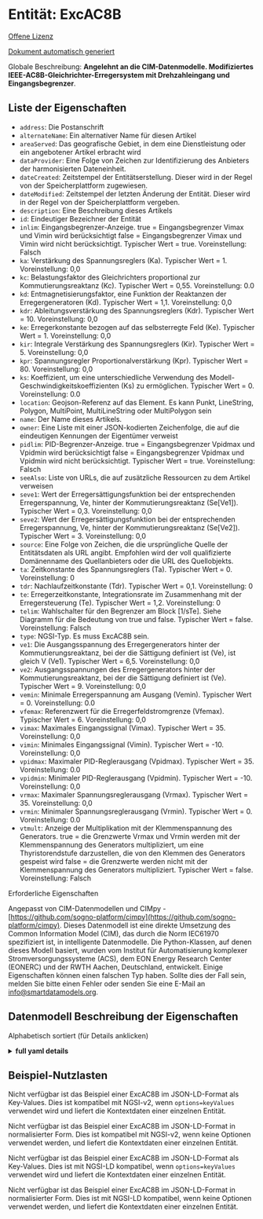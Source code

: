 Entität: ExcAC8B  
================  
[Offene Lizenz](https://github.com/smart-data-models//dataModel.EnergyCIM/blob/master/ExcAC8B/LICENSE.md)  
[Dokument automatisch generiert](https://docs.google.com/presentation/d/e/2PACX-1vTs-Ng5dIAwkg91oTTUdt8ua7woBXhPnwavZ0FxgR8BsAI_Ek3C5q97Nd94HS8KhP-r_quD4H0fgyt3/pub?start=false&loop=false&delayms=3000#slide=id.gb715ace035_0_60)  
Globale Beschreibung: **Angelehnt an die CIM-Datenmodelle. Modifiziertes IEEE-AC8B-Gleichrichter-Erregersystem mit Drehzahleingang und Eingangsbegrenzer**.  

## Liste der Eigenschaften  

- `address`: Die Postanschrift  - `alternateName`: Ein alternativer Name für diesen Artikel  - `areaServed`: Das geografische Gebiet, in dem eine Dienstleistung oder ein angebotener Artikel erbracht wird  - `dataProvider`: Eine Folge von Zeichen zur Identifizierung des Anbieters der harmonisierten Dateneinheit.  - `dateCreated`: Zeitstempel der Entitätserstellung. Dieser wird in der Regel von der Speicherplattform zugewiesen.  - `dateModified`: Zeitstempel der letzten Änderung der Entität. Dieser wird in der Regel von der Speicherplattform vergeben.  - `description`: Eine Beschreibung dieses Artikels  - `id`: Eindeutiger Bezeichner der Entität  - `inlim`: Eingangsbegrenzer-Anzeige. true = Eingangsbegrenzer Vimax und Vimin wird berücksichtigt false = Eingangsbegrenzer Vimax und Vimin wird nicht berücksichtigt. Typischer Wert = true. Voreinstellung: Falsch  - `ka`: Verstärkung des Spannungsreglers (Ka).  Typischer Wert = 1. Voreinstellung: 0,0  - `kc`: Belastungsfaktor des Gleichrichters proportional zur Kommutierungsreaktanz (Kc). Typischer Wert = 0,55. Voreinstellung: 0.0  - `kd`: Entmagnetisierungsfaktor, eine Funktion der Reaktanzen der Erregergeneratoren (Kd).  Typischer Wert = 1,1. Voreinstellung: 0,0  - `kdr`: Ableitungsverstärkung des Spannungsreglers (Kdr).  Typischer Wert = 10. Voreinstellung: 0,0  - `ke`: Erregerkonstante bezogen auf das selbsterregte Feld (Ke).  Typischer Wert = 1. Voreinstellung: 0,0  - `kir`: Integrale Verstärkung des Spannungsreglers (Kir).  Typischer Wert = 5. Voreinstellung: 0,0  - `kpr`: Spannungsregler Proportionalverstärkung (Kpr).  Typischer Wert = 80. Voreinstellung: 0,0  - `ks`: Koeffizient, um eine unterschiedliche Verwendung des Modell-Geschwindigkeitskoeffizienten (Ks) zu ermöglichen.  Typischer Wert = 0. Voreinstellung: 0.0  - `location`: Geojson-Referenz auf das Element. Es kann Punkt, LineString, Polygon, MultiPoint, MultiLineString oder MultiPolygon sein  - `name`: Der Name dieses Artikels.  - `owner`: Eine Liste mit einer JSON-kodierten Zeichenfolge, die auf die eindeutigen Kennungen der Eigentümer verweist  - `pidlim`: PID-Begrenzer-Anzeige. true = Eingangsbegrenzer Vpidmax und Vpidmin wird berücksichtigt false = Eingangsbegrenzer Vpidmax und Vpidmin wird nicht berücksichtigt. Typischer Wert = true. Voreinstellung: Falsch  - `seeAlso`: Liste von URLs, die auf zusätzliche Ressourcen zu dem Artikel verweisen  - `seve1`: Wert der Erregersättigungsfunktion bei der entsprechenden Erregerspannung, Ve, hinter der Kommutierungsreaktanz (Se[Ve1]).  Typischer Wert = 0,3. Voreinstellung: 0,0  - `seve2`: Wert der Erregersättigungsfunktion bei der entsprechenden Erregerspannung, Ve, hinter der Kommutierungsreaktanz (Se[Ve2]).  Typischer Wert = 3. Voreinstellung: 0,0  - `source`: Eine Folge von Zeichen, die die ursprüngliche Quelle der Entitätsdaten als URL angibt. Empfohlen wird der voll qualifizierte Domänenname des Quellanbieters oder die URL des Quellobjekts.  - `ta`: Zeitkonstante des Spannungsreglers (Ta).  Typischer Wert = 0. Voreinstellung: 0  - `tdr`: Nachlaufzeitkonstante (Tdr).  Typischer Wert = 0,1. Voreinstellung: 0  - `te`: Erregerzeitkonstante, Integrationsrate im Zusammenhang mit der Erregersteuerung (Te).  Typischer Wert = 1,2. Voreinstellung: 0  - `telim`: Wahlschalter für den Begrenzer am Block [1/sTe].  Siehe Diagramm für die Bedeutung von true und false. Typischer Wert = false. Voreinstellung: Falsch  - `type`: NGSI-Typ. Es muss ExcAC8B sein.  - `ve1`: Die Ausgangsspannung des Erregergenerators hinter der Kommutierungsreaktanz, bei der die Sättigung definiert ist (Ve), ist gleich V (Ve1).  Typischer Wert = 6,5. Voreinstellung: 0,0  - `ve2`: Ausgangsspannungen des Erregergenerators hinter der Kommutierungsreaktanz, bei der die Sättigung definiert ist (Ve).  Typischer Wert = 9. Voreinstellung: 0,0  - `vemin`: Minimale Erregerspannung am Ausgang (Vemin).  Typischer Wert = 0. Voreinstellung: 0.0  - `vfemax`: Referenzwert für die Erregerfeldstromgrenze (Vfemax).  Typischer Wert = 6. Voreinstellung: 0,0  - `vimax`: Maximales Eingangssignal (Vimax).  Typischer Wert = 35. Voreinstellung: 0,0  - `vimin`: Minimales Eingangssignal (Vimin).  Typischer Wert = -10. Voreinstellung: 0,0  - `vpidmax`: Maximaler PID-Reglerausgang (Vpidmax).  Typischer Wert = 35. Voreinstellung: 0.0  - `vpidmin`: Minimaler PID-Reglerausgang (Vpidmin).  Typischer Wert = -10. Voreinstellung: 0,0  - `vrmax`: Maximaler Spannungsreglerausgang (Vrmax). Typischer Wert = 35. Voreinstellung: 0,0  - `vrmin`: Minimaler Spannungsreglerausgang (Vrmin).  Typischer Wert = 0. Voreinstellung: 0.0  - `vtmult`: Anzeige der Multiplikation mit der Klemmenspannung des Generators. true = die Grenzwerte Vrmax und Vrmin werden mit der Klemmenspannung des Generators multipliziert, um eine Thyristorendstufe darzustellen, die von den Klemmen des Generators gespeist wird false = die Grenzwerte werden nicht mit der Klemmenspannung des Generators multipliziert.  Typischer Wert = false. Voreinstellung: Falsch    
Erforderliche Eigenschaften  
Angepasst von CIM-Datenmodellen und CIMpy - [https://github.com/sogno-platform/cimpy](https://github.com/sogno-platform/cimpy). Dieses Datenmodell ist eine direkte Umsetzung des Common Information Model (CIM), das durch die Norm IEC61970 spezifiziert ist, in intelligente Datenmodelle. Die Python-Klassen, auf denen dieses Modell basiert, wurden vom Institut für Automatisierung komplexer Stromversorgungssysteme (ACS), dem EON Energy Research Center (EONERC) und der RWTH Aachen, Deutschland, entwickelt. Einige Eigenschaften können einen falschen Typ haben. Sollte dies der Fall sein, melden Sie bitte einen Fehler oder senden Sie eine E-Mail an info@smartdatamodels.org.  
## Datenmodell Beschreibung der Eigenschaften  
Alphabetisch sortiert (für Details anklicken)  
<details><summary><strong>full yaml details</strong></summary>    
```yaml  
ExcAC8B:    
  description: 'Adapted from CIM data models. Modified IEEE AC8B alternator-supplied rectifier excitation system with speed input and input limiter.'    
  properties:    
    address:    
      description: 'The mailing address'    
      properties:    
        addressCountry:    
          description: 'Property. The country. For example, Spain. Model:''https://schema.org/addressCountry'''    
          type: string    
        addressLocality:    
          description: 'Property. The locality in which the street address is, and which is in the region. Model:''https://schema.org/addressLocality'''    
          type: string    
        addressRegion:    
          description: 'Property. The region in which the locality is, and which is in the country. Model:''https://schema.org/addressRegion'''    
          type: string    
        postOfficeBoxNumber:    
          description: 'Property. The post office box number for PO box addresses. For example, 03578. Model:''https://schema.org/postOfficeBoxNumber'''    
          type: string    
        postalCode:    
          description: 'Property. The postal code. For example, 24004. Model:''https://schema.org/https://schema.org/postalCode'''    
          type: string    
        streetAddress:    
          description: 'Property. The street address. Model:''https://schema.org/streetAddress'''    
          type: string    
      type: object    
      x-ngsi:    
        model: https://schema.org/address    
        type: Property    
    alternateName:    
      description: 'An alternative name for this item'    
      type: string    
      x-ngsi:    
        type: Property    
    areaServed:    
      description: 'The geographic area where a service or offered item is provided'    
      type: string    
      x-ngsi:    
        model: https://schema.org/Text    
        type: Property    
    dataProvider:    
      description: 'A sequence of characters identifying the provider of the harmonised data entity.'    
      type: string    
      x-ngsi:    
        type: Property    
    dateCreated:    
      description: 'Entity creation timestamp. This will usually be allocated by the storage platform.'    
      format: date-time    
      type: string    
      x-ngsi:    
        type: Property    
    dateModified:    
      description: 'Timestamp of the last modification of the entity. This will usually be allocated by the storage platform.'    
      format: date-time    
      type: string    
      x-ngsi:    
        type: Property    
    description:    
      description: 'A description of this item'    
      type: string    
      x-ngsi:    
        type: Property    
    id:    
      anyOf: &excac8b_-_properties_-_owner_-_items_-_anyof    
        - description: 'Property. Identifier format of any NGSI entity'    
          maxLength: 256    
          minLength: 1    
          pattern: ^[\w\-\.\{\}\$\+\*\[\]`|~^@!,:\\]+$    
          type: string    
        - description: 'Property. Identifier format of any NGSI entity'    
          format: uri    
          type: string    
      description: 'Unique identifier of the entity'    
      x-ngsi:    
        type: Property    
    inlim:    
      description: 'Input limiter indicator. true = input limiter Vimax and Vimin is considered false = input limiter Vimax and Vimin is not considered. Typical Value = true. Default: False'    
      type: number    
      x-ngsi:    
        model: https://schema.org/Number    
        type: Property    
    ka:    
      description: 'Voltage regulator gain (Ka).  Typical Value = 1. Default: 0.0'    
      type: number    
      x-ngsi:    
        model: https://schema.org/Number    
        type: Property    
    kc:    
      description: 'Rectifier loading factor proportional to commutating reactance (Kc). Typical Value = 0.55. Default: 0.0'    
      type: number    
      x-ngsi:    
        model: https://schema.org/Number    
        type: Property    
    kd:    
      description: 'Demagnetizing factor, a function of exciter alternator reactances (Kd).  Typical Value = 1.1. Default: 0.0'    
      type: number    
      x-ngsi:    
        model: https://schema.org/Number    
        type: Property    
    kdr:    
      description: 'Voltage regulator derivative gain (Kdr).  Typical Value = 10. Default: 0.0'    
      type: number    
      x-ngsi:    
        model: https://schema.org/Number    
        type: Property    
    ke:    
      description: 'Exciter constant related to self-excited field (Ke).  Typical Value = 1. Default: 0.0'    
      type: number    
      x-ngsi:    
        model: https://schema.org/Number    
        type: Property    
    kir:    
      description: 'Voltage regulator integral gain (Kir).  Typical Value = 5. Default: 0.0'    
      type: number    
      x-ngsi:    
        model: https://schema.org/Number    
        type: Property    
    kpr:    
      description: 'Voltage regulator proportional gain (Kpr).  Typical Value = 80. Default: 0.0'    
      type: number    
      x-ngsi:    
        model: https://schema.org/Number    
        type: Property    
    ks:    
      description: 'Coefficient to allow different usage of the model-speed coefficient (Ks).  Typical Value = 0. Default: 0.0'    
      type: number    
      x-ngsi:    
        model: https://schema.org/Number    
        type: Property    
    location:    
      description: 'Geojson reference to the item. It can be Point, LineString, Polygon, MultiPoint, MultiLineString or MultiPolygon'    
      oneOf:    
        - description: 'Geoproperty. Geojson reference to the item. Point'    
          properties:    
            bbox:    
              items:    
                type: number    
              minItems: 4    
              type: array    
            coordinates:    
              items:    
                type: number    
              minItems: 2    
              type: array    
            type:    
              enum:    
                - Point    
              type: string    
          required:    
            - type    
            - coordinates    
          title: 'GeoJSON Point'    
          type: object    
        - description: 'Geoproperty. Geojson reference to the item. LineString'    
          properties:    
            bbox:    
              items:    
                type: number    
              minItems: 4    
              type: array    
            coordinates:    
              items:    
                items:    
                  type: number    
                minItems: 2    
                type: array    
              minItems: 2    
              type: array    
            type:    
              enum:    
                - LineString    
              type: string    
          required:    
            - type    
            - coordinates    
          title: 'GeoJSON LineString'    
          type: object    
        - description: 'Geoproperty. Geojson reference to the item. Polygon'    
          properties:    
            bbox:    
              items:    
                type: number    
              minItems: 4    
              type: array    
            coordinates:    
              items:    
                items:    
                  items:    
                    type: number    
                  minItems: 2    
                  type: array    
                minItems: 4    
                type: array    
              type: array    
            type:    
              enum:    
                - Polygon    
              type: string    
          required:    
            - type    
            - coordinates    
          title: 'GeoJSON Polygon'    
          type: object    
        - description: 'Geoproperty. Geojson reference to the item. MultiPoint'    
          properties:    
            bbox:    
              items:    
                type: number    
              minItems: 4    
              type: array    
            coordinates:    
              items:    
                items:    
                  type: number    
                minItems: 2    
                type: array    
              type: array    
            type:    
              enum:    
                - MultiPoint    
              type: string    
          required:    
            - type    
            - coordinates    
          title: 'GeoJSON MultiPoint'    
          type: object    
        - description: 'Geoproperty. Geojson reference to the item. MultiLineString'    
          properties:    
            bbox:    
              items:    
                type: number    
              minItems: 4    
              type: array    
            coordinates:    
              items:    
                items:    
                  items:    
                    type: number    
                  minItems: 2    
                  type: array    
                minItems: 2    
                type: array    
              type: array    
            type:    
              enum:    
                - MultiLineString    
              type: string    
          required:    
            - type    
            - coordinates    
          title: 'GeoJSON MultiLineString'    
          type: object    
        - description: 'Geoproperty. Geojson reference to the item. MultiLineString'    
          properties:    
            bbox:    
              items:    
                type: number    
              minItems: 4    
              type: array    
            coordinates:    
              items:    
                items:    
                  items:    
                    items:    
                      type: number    
                    minItems: 2    
                    type: array    
                  minItems: 4    
                  type: array    
                type: array    
              type: array    
            type:    
              enum:    
                - MultiPolygon    
              type: string    
          required:    
            - type    
            - coordinates    
          title: 'GeoJSON MultiPolygon'    
          type: object    
      x-ngsi:    
        type: Geoproperty    
    name:    
      description: 'The name of this item.'    
      type: string    
      x-ngsi:    
        type: Property    
    owner:    
      description: 'A List containing a JSON encoded sequence of characters referencing the unique Ids of the owner(s)'    
      items:    
        anyOf: *excac8b_-_properties_-_owner_-_items_-_anyof    
        description: 'Property. Unique identifier of the entity'    
      type: array    
      x-ngsi:    
        type: Property    
    pidlim:    
      description: 'PID limiter indicator. true = input limiter Vpidmax and Vpidmin is considered false = input limiter Vpidmax and Vpidmin is not considered. Typical Value = true. Default: False'    
      type: number    
      x-ngsi:    
        model: https://schema.org/Number    
        type: Property    
    seeAlso:    
      description: 'list of uri pointing to additional resources about the item'    
      oneOf:    
        - items:    
            format: uri    
            type: string    
          minItems: 1    
          type: array    
        - format: uri    
          type: string    
      x-ngsi:    
        type: Property    
    seve1:    
      description: 'Exciter saturation function value at the corresponding exciter voltage, Ve, back of commutating reactance (Se[Ve1]).  Typical Value = 0.3. Default: 0.0'    
      type: number    
      x-ngsi:    
        model: https://schema.org/Number    
        type: Property    
    seve2:    
      description: 'Exciter saturation function value at the corresponding exciter voltage, Ve, back of commutating reactance (Se[Ve2]).  Typical Value = 3. Default: 0.0'    
      type: number    
      x-ngsi:    
        model: https://schema.org/Number    
        type: Property    
    source:    
      description: 'A sequence of characters giving the original source of the entity data as a URL. Recommended to be the fully qualified domain name of the source provider, or the URL to the source object.'    
      type: string    
      x-ngsi:    
        type: Property    
    ta:    
      description: 'Voltage regulator time constant (Ta).  Typical Value = 0. Default: 0'    
      type: number    
      x-ngsi:    
        model: https://schema.org/Number    
        type: Property    
    tdr:    
      description: 'Lag time constant (Tdr).  Typical Value = 0.1. Default: 0'    
      type: number    
      x-ngsi:    
        model: https://schema.org/Number    
        type: Property    
    te:    
      description: 'Exciter time constant, integration rate associated with exciter control (Te).  Typical Value = 1.2. Default: 0'    
      type: number    
      x-ngsi:    
        model: https://schema.org/Number    
        type: Property    
    telim:    
      description: 'Selector for the limiter on the block [1/sTe].  See diagram for meaning of true and false. Typical Value = false. Default: False'    
      type: number    
      x-ngsi:    
        model: https://schema.org/Number    
        type: Property    
    type:    
      description: 'NGSI type. It has to be ExcAC8B'    
      enum:    
        - ExcAC8B    
      type: string    
      x-ngsi:    
        type: Property    
    ve1:    
      description: 'Exciter alternator output voltages back of commutating reactance at which saturation is defined (Ve) equals V (Ve1).  Typical Value = 6.5. Default: 0.0'    
      type: number    
      x-ngsi:    
        model: https://schema.org/Number    
        type: Property    
    ve2:    
      description: 'Exciter alternator output voltages back of commutating reactance at which saturation is defined (Ve).  Typical Value = 9. Default: 0.0'    
      type: number    
      x-ngsi:    
        model: https://schema.org/Number    
        type: Property    
    vemin:    
      description: 'Minimum exciter voltage output (Vemin).  Typical Value = 0. Default: 0.0'    
      type: number    
      x-ngsi:    
        model: https://schema.org/Number    
        type: Property    
    vfemax:    
      description: 'Exciter field current limit reference (Vfemax).  Typical Value = 6. Default: 0.0'    
      type: number    
      x-ngsi:    
        model: https://schema.org/Number    
        type: Property    
    vimax:    
      description: 'Input signal maximum (Vimax).  Typical Value = 35. Default: 0.0'    
      type: number    
      x-ngsi:    
        model: https://schema.org/Number    
        type: Property    
    vimin:    
      description: 'Input signal minimum (Vimin).  Typical Value = -10. Default: 0.0'    
      type: number    
      x-ngsi:    
        model: https://schema.org/Number    
        type: Property    
    vpidmax:    
      description: 'PID maximum controller output (Vpidmax).  Typical Value = 35. Default: 0.0'    
      type: number    
      x-ngsi:    
        model: https://schema.org/Number    
        type: Property    
    vpidmin:    
      description: 'PID minimum controller output (Vpidmin).  Typical Value = -10. Default: 0.0'    
      type: number    
      x-ngsi:    
        model: https://schema.org/Number    
        type: Property    
    vrmax:    
      description: 'Maximum voltage regulator output (Vrmax). Typical Value = 35. Default: 0.0'    
      type: number    
      x-ngsi:    
        model: https://schema.org/Number    
        type: Property    
    vrmin:    
      description: 'Minimum voltage regulator output (Vrmin).  Typical Value = 0. Default: 0.0'    
      type: number    
      x-ngsi:    
        model: https://schema.org/Number    
        type: Property    
    vtmult:    
      description: 'Multiply by generator`s terminal voltage indicator. true =the limits Vrmax and Vrmin are multiplied by the generator`s terminal voltage to represent a thyristor power stage fed from the generator terminals false = limits are not multiplied by generator`s terminal voltage.  Typical Value = false. Default: False'    
      type: number    
      x-ngsi:    
        model: https://schema.org/Number    
        type: Property    
  required: []    
  type: object    
```  
</details>    
## Beispiel-Nutzlasten  
Nicht verfügbar ist das Beispiel einer ExcAC8B im JSON-LD-Format als Key-Values. Dies ist kompatibel mit NGSI-v2, wenn `options=keyValues` verwendet wird und liefert die Kontextdaten einer einzelnen Entität.  
Nicht verfügbar ist das Beispiel einer ExcAC8B im JSON-LD-Format in normalisierter Form. Dies ist kompatibel mit NGSI-v2, wenn keine Optionen verwendet werden, und liefert die Kontextdaten einer einzelnen Entität.  
Nicht verfügbar ist das Beispiel einer ExcAC8B im JSON-LD-Format als Key-Values. Dies ist mit NGSI-LD kompatibel, wenn `options=keyValues` verwendet wird und liefert die Kontextdaten einer einzelnen Entität.  
Nicht verfügbar ist das Beispiel einer ExcAC8B im JSON-LD-Format in normalisierter Form. Dies ist mit NGSI-LD kompatibel, wenn keine Optionen verwendet werden, und liefert die Kontextdaten einer einzelnen Entität.  
